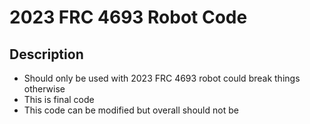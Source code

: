 # 2023 FRC 4693 Robot Code

## Description

* Should only be used with 2023 FRC 4693 robot could break things otherwise
* This is final code
* This code can be modified but overall should not be
